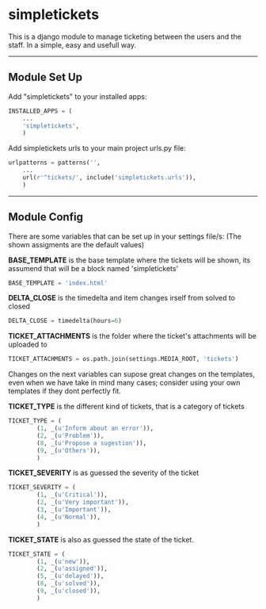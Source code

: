 # simpletickets

This is a django module to manage ticketing between the users and the staff.
In a simple, easy and usefull way.

---

## Module Set Up

Add "simpletickets" to your installed apps:

```python
INSTALLED_APPS = (
    ...
    'simpletickets',
    )
```


Add simpletickets urls to your main project urls.py file:

```python
urlpatterns = patterns('',
    ...
    url(r'^tickets/', include('simpletickets.urls')),
    )
```

---

## Module Config

There are some variables that can be set up in your settings file/s:
(The shown assigments are the default values)

**BASE_TEMPLATE** is the base template where the tickets will be shown, its assumend that will be a block named 'simpletickets'

```python
BASE_TEMPLATE = 'index.html'
```

**DELTA_CLOSE** is the timedelta and item changes irself from solved to closed

```python
DELTA_CLOSE = timedelta(hours=6)
```

**TICKET_ATTACHMENTS** is the folder where the ticket's attachments will be uploaded to

```python
TICKET_ATTACHMENTS = os.path.join(settings.MEDIA_ROOT, 'tickets')
```

Changes on the next variables can supose great changes on the templates, even when we have take in mind many cases; consider using your own templates if they dont perfectly fit.

**TICKET_TYPE** is the different kind of tickets, that is a category of tickets

```python
TICKET_TYPE = (
        (1, _(u'Inform about an error')),
        (2, _(u'Problem')),
        (8, _(u'Propose a sugestion')),
        (9, _(u'Others')),
        )
```

**TICKET_SEVERITY** is as guessed the severity of the ticket

```python
TICKET_SEVERITY = (
        (1, _(u'Critical')),
        (2, _(u'Very important')),
        (3, _(u'Important')),
        (4, _(u'Normal')),
        )
```

**TICKET_STATE**  is also as guessed the state of the ticket.

```python
TICKET_STATE = (
        (1, _(u'new')),
        (2, _(u'assigned')),
        (5, _(u'delayed')),
        (8, _(u'solved')),
        (9, _(u'closed')),
        )
```
